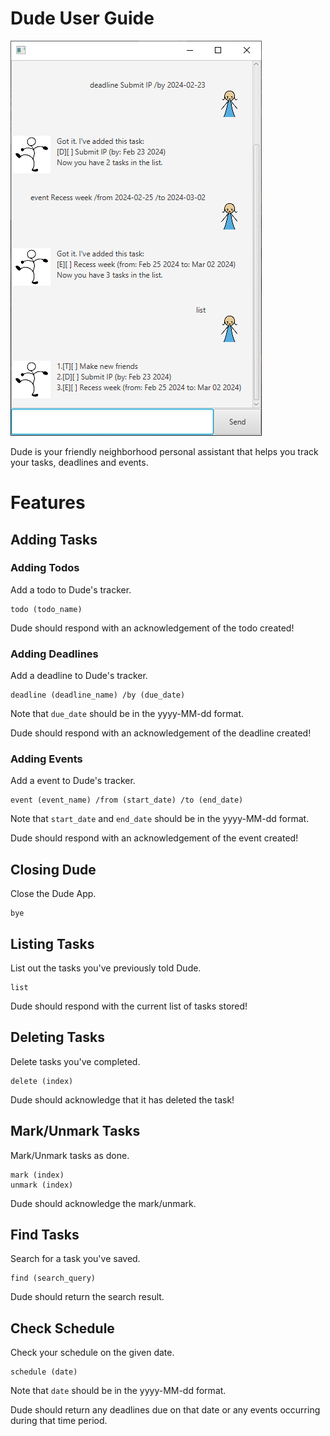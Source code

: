 # Dude User Guide

![Dude Ui](./Ui.png)

Dude is your friendly neighborhood personal assistant that helps you track your tasks, deadlines and events.

# Features

## Adding Tasks

### Adding Todos

Add a todo to Dude's tracker.

```
todo (todo_name)
```

Dude should respond with an acknowledgement of the todo created!

### Adding Deadlines

Add a deadline to Dude's tracker.

```
deadline (deadline_name) /by (due_date) 
```

Note that `due_date` should be in the yyyy-MM-dd format.

Dude should respond with an acknowledgement of the deadline created!

### Adding Events

Add a event to Dude's tracker.

```
event (event_name) /from (start_date) /to (end_date) 
```

Note that `start_date` and `end_date` should be in the yyyy-MM-dd format.

Dude should respond with an acknowledgement of the event created!

## Closing Dude

Close the Dude App.

```
bye
```

## Listing Tasks

List out the tasks you've previously told Dude.

```
list 
```

Dude should respond with the current list of tasks stored!

## Deleting Tasks

Delete tasks you've completed.

```
delete (index)
```

Dude should acknowledge that it has deleted the task!

## Mark/Unmark Tasks

Mark/Unmark tasks as done.

```
mark (index)
unmark (index)
```

Dude should acknowledge the mark/unmark.

## Find Tasks

Search for a task you've saved.

```
find (search_query)
```

Dude should return the search result.

## Check Schedule

Check your schedule on the given date.

```
schedule (date)
```

Note that `date` should be in the yyyy-MM-dd format.

Dude should return any deadlines due on that date or any events occurring during that time period.

